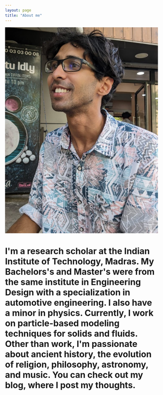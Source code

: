 ```yaml
---
layout: page
title: "About me"
---
```



<html>
  <head>
    <title>Pretty flower</title>
  </head>
  <style>
  .container {
    align-items: center;
    justify-content: center;
  }
  
  img {
    max-width: 20%;
    max-height:10%;
    float: left;
  }
  
  .text {
    font-size: 10px;
    padding-left: 2px;
    padding-top: 1%;
    float: left;
  }
  </style>
  <body>
    <div class="container">
      <div class="image">
        <img src="pp3.jpg">
      </div>
      <div class="text">
        <h1>I'm a research scholar at the Indian Institute of Technology, Madras. My Bachelors's and Master's were from the same institute in Engineering Design with a specialization in automotive engineering. I also have a minor in physics. Currently, I work on particle-based modeling techniques for solids and fluids. Other than work, I'm passionate about ancient history, the evolution of religion, philosophy, astronomy, and music. You can check out my blog, where I post my thoughts.</h1>
      </div>
    </div>
  </body>
</html>
